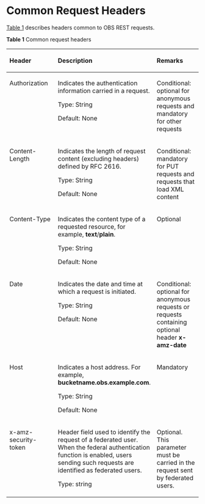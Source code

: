 # Common Request Headers<a name="EN-US_TOPIC_0125560462"></a>

[Table 1](#table25197309)  describes headers common to OBS REST requests.

**Table  1**  Common request headers

<a name="table25197309"></a>
<table><thead align="left"><tr id="row54071934"><th class="cellrowborder" valign="top" width="33.71%" id="mcps1.2.4.1.1"><p id="p17750533"><a name="p17750533"></a><a name="p17750533"></a>Header</p>
</th>
<th class="cellrowborder" valign="top" width="32.96%" id="mcps1.2.4.1.2"><p id="p28507060"><a name="p28507060"></a><a name="p28507060"></a>Description</p>
</th>
<th class="cellrowborder" valign="top" width="33.33%" id="mcps1.2.4.1.3"><p id="p27370548"><a name="p27370548"></a><a name="p27370548"></a>Remarks</p>
</th>
</tr>
</thead>
<tbody><tr id="row2421933"><td class="cellrowborder" valign="top" width="33.71%" headers="mcps1.2.4.1.1 "><p id="p61958854"><a name="p61958854"></a><a name="p61958854"></a>Authorization</p>
</td>
<td class="cellrowborder" valign="top" width="32.96%" headers="mcps1.2.4.1.2 "><p id="p52611239"><a name="p52611239"></a><a name="p52611239"></a>Indicates the authentication information carried in a request.</p>
<p id="p3739106"><a name="p3739106"></a><a name="p3739106"></a>Type: String</p>
<p id="p33651961"><a name="p33651961"></a><a name="p33651961"></a>Default: None</p>
</td>
<td class="cellrowborder" valign="top" width="33.33%" headers="mcps1.2.4.1.3 "><p id="p41454307"><a name="p41454307"></a><a name="p41454307"></a>Conditional: optional for anonymous requests and mandatory for other requests</p>
</td>
</tr>
<tr id="row37544449"><td class="cellrowborder" valign="top" width="33.71%" headers="mcps1.2.4.1.1 "><p id="p21201539"><a name="p21201539"></a><a name="p21201539"></a>Content-Length</p>
</td>
<td class="cellrowborder" valign="top" width="32.96%" headers="mcps1.2.4.1.2 "><p id="p39603122"><a name="p39603122"></a><a name="p39603122"></a>Indicates the length of request content (excluding headers) defined by RFC 2616.</p>
<p id="p20883781"><a name="p20883781"></a><a name="p20883781"></a>Type: String</p>
<p id="p53736309"><a name="p53736309"></a><a name="p53736309"></a>Default: None</p>
</td>
<td class="cellrowborder" valign="top" width="33.33%" headers="mcps1.2.4.1.3 "><p id="p57673781"><a name="p57673781"></a><a name="p57673781"></a>Conditional: mandatory for PUT requests and requests that load XML content</p>
</td>
</tr>
<tr id="row49301983"><td class="cellrowborder" valign="top" width="33.71%" headers="mcps1.2.4.1.1 "><p id="p34037668"><a name="p34037668"></a><a name="p34037668"></a>Content-Type</p>
</td>
<td class="cellrowborder" valign="top" width="32.96%" headers="mcps1.2.4.1.2 "><p id="p5587738"><a name="p5587738"></a><a name="p5587738"></a>Indicates the content type of a requested resource, for example, <strong id="b50289647"><a name="b50289647"></a><a name="b50289647"></a>text</strong>/<strong id="b49953640"><a name="b49953640"></a><a name="b49953640"></a>plain</strong>.</p>
<p id="p46929584"><a name="p46929584"></a><a name="p46929584"></a>Type: String</p>
<p id="p19713079"><a name="p19713079"></a><a name="p19713079"></a>Default: None</p>
</td>
<td class="cellrowborder" valign="top" width="33.33%" headers="mcps1.2.4.1.3 "><p id="p53255599"><a name="p53255599"></a><a name="p53255599"></a>Optional</p>
</td>
</tr>
<tr id="row9538345"><td class="cellrowborder" valign="top" width="33.71%" headers="mcps1.2.4.1.1 "><p id="p34408496"><a name="p34408496"></a><a name="p34408496"></a>Date</p>
</td>
<td class="cellrowborder" valign="top" width="32.96%" headers="mcps1.2.4.1.2 "><p id="p35624820"><a name="p35624820"></a><a name="p35624820"></a>Indicates the date and time at which a request is initiated.</p>
<p id="p52187928"><a name="p52187928"></a><a name="p52187928"></a>Type: String</p>
<p id="p67038172"><a name="p67038172"></a><a name="p67038172"></a>Default: None</p>
</td>
<td class="cellrowborder" valign="top" width="33.33%" headers="mcps1.2.4.1.3 "><p id="p61382865"><a name="p61382865"></a><a name="p61382865"></a>Conditional: optional for anonymous requests or requests containing optional header <strong id="b15574875"><a name="b15574875"></a><a name="b15574875"></a>x-amz-date</strong></p>
</td>
</tr>
<tr id="row5956154"><td class="cellrowborder" valign="top" width="33.71%" headers="mcps1.2.4.1.1 "><p id="p12686464"><a name="p12686464"></a><a name="p12686464"></a>Host</p>
</td>
<td class="cellrowborder" valign="top" width="32.96%" headers="mcps1.2.4.1.2 "><p id="p65933096115340"><a name="p65933096115340"></a><a name="p65933096115340"></a>Indicates a host address. For example, <strong id="b52657395145458"><a name="b52657395145458"></a><a name="b52657395145458"></a>bucketname.obs.example.com</strong>.</p>
<p id="p53880264"><a name="p53880264"></a><a name="p53880264"></a>Type: String</p>
<p id="p15160332"><a name="p15160332"></a><a name="p15160332"></a>Default: None</p>
</td>
<td class="cellrowborder" valign="top" width="33.33%" headers="mcps1.2.4.1.3 "><p id="p20027347"><a name="p20027347"></a><a name="p20027347"></a>Mandatory</p>
</td>
</tr>
<tr id="row19866165511115"><td class="cellrowborder" valign="top" width="33.71%" headers="mcps1.2.4.1.1 "><p id="p2636530171316"><a name="p2636530171316"></a><a name="p2636530171316"></a>x-amz-security-token</p>
</td>
<td class="cellrowborder" valign="top" width="32.96%" headers="mcps1.2.4.1.2 "><p id="p176361330141312"><a name="p176361330141312"></a><a name="p176361330141312"></a>Header field used to identify the request of a federated user. When the federal authentication function is enabled, users sending such requests are identified as federated users.</p>
<p id="p186362030201310"><a name="p186362030201310"></a><a name="p186362030201310"></a>Type: string</p>
</td>
<td class="cellrowborder" valign="top" width="33.33%" headers="mcps1.2.4.1.3 "><p id="p1063603061316"><a name="p1063603061316"></a><a name="p1063603061316"></a>Optional. This parameter must be carried in the request sent by federated users.</p>
</td>
</tr>
</tbody>
</table>

